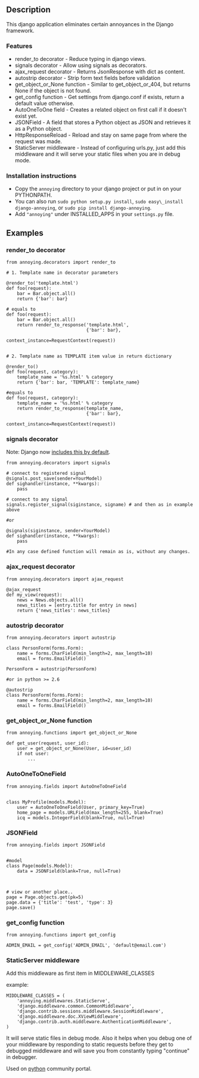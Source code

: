 Description
-----------

This django application eliminates certain annoyances in the Django
framework.

### Features

-   render\_to decorator - Reduce typing in django views.
-   signals decorator - Allow using signals as decorators.
-   ajax\_request decorator - Returns JsonResponse with dict as content.
-   autostrip decorator - Strip form text fields before validation
-   get\_object\_or\_None function - Similar to get\_object\_or\_404, but returns None if the object is not found.
-   get\_config function - Get settings from django.conf if exists, return a default value otherwise.
-   AutoOneToOne field - Creates a related object on first call if it doesn't exist yet.
-   JSONField - A field that stores a Python object as JSON and retrieves it as a Python object.
-   HttpResponseReload - Reload and stay on same page from where the request
    was made.
-   StaticServer middleware - Instead of configuring urls.py, just add
    this middleware and it will serve your static files when you are in
    debug mode.

### Installation instructions

-   Copy the `annoying` directory to your django project or put in on your PYTHONPATH.
-   You can also run `sudo python setup.py install`, `sudo easy\_install django-annoying`,
    or `sudo pip install django-annoying`.
-   Add `"annoying"` under INSTALLED\_APPS in your `settings.py` file.

Examples
--------

### render\_to decorator

    from annoying.decorators import render_to

    # 1. Template name in decorator parameters

    @render_to('template.html')
    def foo(request):
        bar = Bar.object.all()
        return {'bar': bar}

    # equals to
    def foo(request):
        bar = Bar.object.all()
        return render_to_response('template.html',
                                  {'bar': bar},
                                   context_instance=RequestContext(request))


    # 2. Template name as TEMPLATE item value in return dictionary

    @render_to()
    def foo(request, category):
        template_name = '%s.html' % category
        return {'bar': bar, 'TEMPLATE': template_name}

    #equals to
    def foo(request, category):
        template_name = '%s.html' % category
        return render_to_response(template_name,
                                  {'bar': bar},
                                  context_instance=RequestContext(request))

### signals decorator

Note: Django now [includes this by default](https://docs.djangoproject.com/en/1.5/topics/signals/#connecting-receiver-functions).

    from annoying.decorators import signals

    # connect to registered signal
    @signals.post_save(sender=YourModel)
    def sighandler(instance, **kwargs):
        pass

    # connect to any signal
    signals.register_signal(siginstance, signame) # and then as in example above

    #or

    @signals(siginstance, sender=YourModel)
    def sighandler(instance, **kwargs):
        pass

    #In any case defined function will remain as is, without any changes.

### ajax\_request decorator

    from annoying.decorators import ajax_request

    @ajax_request
    def my_view(request):
        news = News.objects.all()
        news_titles = [entry.title for entry in news]
        return {'news_titles': news_titles}

### autostrip decorator

    from annoying.decorators import autostrip

    class PersonForm(forms.Form):
        name = forms.CharField(min_length=2, max_length=10)
        email = forms.EmailField()

    PersonForm = autostrip(PersonForm)

    #or in python >= 2.6

    @autostrip
    class PersonForm(forms.Form):
        name = forms.CharField(min_length=2, max_length=10)
        email = forms.EmailField()

### get\_object\_or\_None function

    from annoying.functions import get_object_or_None

    def get_user(request, user_id):
        user = get_object_or_None(User, id=user_id)
        if not user:
            ...

### AutoOneToOneField

    from annoying.fields import AutoOneToOneField


    class MyProfile(models.Model):
        user = AutoOneToOneField(User, primary_key=True)
        home_page = models.URLField(max_length=255, blank=True)
        icq = models.IntegerField(blank=True, null=True)

### JSONField

    from annoying.fields import JSONField


    #model
    class Page(models.Model):
        data = JSONField(blank=True, null=True)



    # view or another place..
    page = Page.objects.get(pk=5)
    page.data = {'title': 'test', 'type': 3}
    page.save()

### get\_config function

    from annoying.functions import get_config

    ADMIN_EMAIL = get_config('ADMIN_EMAIL', 'default@email.com')

### StaticServer middleware

Add this middleware as first item in MIDDLEWARE\_CLASSES

example:

    MIDDLEWARE_CLASSES = (
        'annoying.middlewares.StaticServe',
        'django.middleware.common.CommonMiddleware',
        'django.contrib.sessions.middleware.SessionMiddleware',
        'django.middleware.doc.XViewMiddleware',
        'django.contrib.auth.middleware.AuthenticationMiddleware',
    )

It will serve static files in debug mode. Also it helps when you debug
one of your middleware by responding to static requests before they get
to debugged middleware and will save you from constantly typing "continue"
in debugger.

Used on [python](http://pyplanet.org) community portal.
